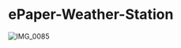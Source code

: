 # ePaper-Weather-Station
![IMG_0085](https://github.com/user-attachments/assets/b574e333-42d7-4eb8-a791-5b9926c1b199)
